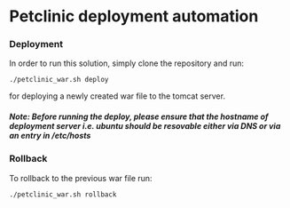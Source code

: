 # Petclinic deployment automation

### Deployment 
In order to run this solution, simply clone the repository and run:

    ./petclinic_war.sh deploy

for deploying a newly created war file to the tomcat server.
##### Note: Before running the deploy, please ensure that the hostname of deployment server i.e. ubuntu should be resovable either via DNS or via an entry in /etc/hosts

### Rollback
To rollback to the previous war file run:

    ./petclinic_war.sh rollback
